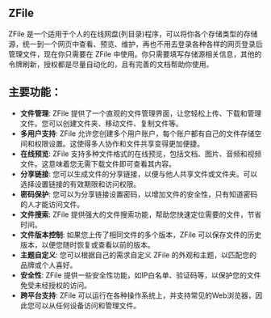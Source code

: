 ## ZFile

ZFile 是一个适用于个人的在线网盘(列目录)程序，可以将你各个存储类型的存储源，统一到一个网页中查看、预览、维护，再也不用去登录各种各样的网页登录后管理文件，现在你只需要在 ZFile 中使用。你只需要填写存储源相关信息，其他的令牌刷新，授权都是尽量自动化的，且有完善的文档帮助你使用。

## 主要功能：

- **文件管理**: ZFile 提供了一个直观的文件管理界面，让您轻松上传、下载和管理文件。您可以创建文件夹、移动文件、复制文件等。
- **多用户支持**: ZFile 允许您创建多个用户账户，每个账户都有自己的文件存储空间和权限设置。这使得多人协作和文件共享变得更加便捷。
- **在线预览**: ZFile 支持多种文件格式的在线预览，包括文档、图片、音频和视频文件。这意味着您无需下载文件即可查看其内容。
- **分享链接**: 您可以生成文件的分享链接，以便与他人共享文件或文件夹。可以选择设置链接的有效期限和访问权限。
- **密码保护**: 您可以为分享链接设置密码，以增加文件的安全性，只有知道密码的人才能访问文件。
- **文件搜索**: ZFile 提供强大的文件搜索功能，帮助您快速定位需要的文件，节省时间。
- **文件版本控制**: 如果您上传了相同文件的多个版本，ZFile 可以保存文件的历史版本，以便您随时恢复或查看以前的版本。
- **主题自定义**: 您可以根据自己的需求自定义 ZFile 的外观和主题，以匹配您的品牌或个人喜好。
- **安全性**: ZFile 提供一些安全性功能，如IP白名单、验证码等，以保护您的文件免受未经授权的访问。
- **跨平台支持**: ZFile 可以运行在各种操作系统上，并支持常见的Web浏览器，因此您可以从任何设备访问和管理文件。